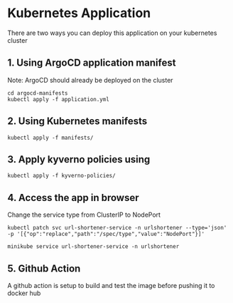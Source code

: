 # Kubernetes Application

There are two ways you can deploy this application on your kubernetes cluster

## 1. Using ArgoCD application manifest
Note: ArgoCD should already be deployed on the cluster
```
cd argocd-manifests
kubectl apply -f application.yml
```

## 2. Using Kubernetes manifests
```
kubectl apply -f manifests/
```

## 3. Apply kyverno policies using 
```
kubectl apply -f kyverno-policies/
```

## 4. Access the app in browser

Change the service type from ClusterIP to NodePort
```
kubectl patch svc url-shortener-service -n urlshortener --type='json' -p '[{"op":"replace","path":"/spec/type","value":"NodePort"}]'
```

```
minikube service url-shortener-service -n urlshortener
```

## 5. Github Action
A github action is setup to build and test the image before pushing it to docker hub
